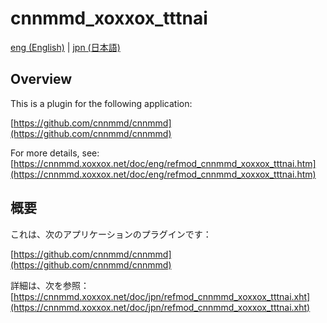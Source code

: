 # cnnmmd_xoxxox_tttnai

[eng (English)](#Overview) | [jpn (日本語)](#概要)

## Overview

This is a plugin for the following application:

[https://github.com/cnnmmd/cnnmmd](https://github.com/cnnmmd/cnnmmd)

For more details, see:  
[https://cnnmmd.xoxxox.net/doc/eng/refmod_cnnmmd_xoxxox_tttnai.htm](https://cnnmmd.xoxxox.net/doc/eng/refmod_cnnmmd_xoxxox_tttnai.htm)

## 概要

これは、次のアプリケーションのプラグインです：

[https://github.com/cnnmmd/cnnmmd](https://github.com/cnnmmd/cnnmmd)

詳細は、次を参照：[https://cnnmmd.xoxxox.net/doc/jpn/refmod_cnnmmd_xoxxox_tttnai.xht](https://cnnmmd.xoxxox.net/doc/jpn/refmod_cnnmmd_xoxxox_tttnai.xht)